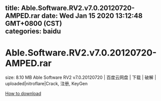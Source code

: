 
title: Able.Software.RV2.v7.0.20120720-AMPED.rar
date: Wed Jan 15 2020 13:12:48 GMT+0800 (CST)    
categories: baidu
---

# Able.Software.RV2.v7.0.20120720-AMPED.rar
size: 8.10 MB
 Able Software RV2 v7.0.20120720 | 百度云网盘 | 下载 | 破解 | uploaded|nitroflare|Crack, 注册, KeyGen
 

[How to download](https://bpcam.bemobtrk.com/go/2ceec3aa-1ca2-46d6-b9ff-aaa5c184517c?jno=543)